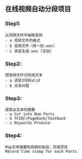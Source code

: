 ## 在线视频自动分段项目
### Step1:
    从视频文件中抽取音频
    - a 视频文件的格式
    - b 音频文件（统一到.wav）
    - c 录音生成.wav (实验）
### Step2:
    把音频文件识别成文本
    - a 语音识别Kalid
    - b 文本纠错
### Step3:
    提取出文本的摘要
    - a Cut into Num Parts
    - b TFIDF/PageRank/TextRank 
    - c Keywords Produce
### Step4:
    Map文本摘要到视频的各段，完成项目
    Record Time stamp for each Parts
